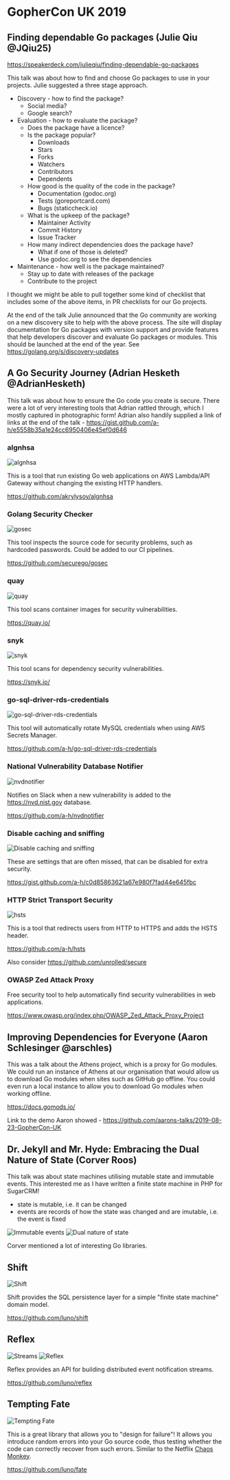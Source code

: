 # GopherCon UK 2019

## Finding dependable Go packages (Julie Qiu @JQiu25)

https://speakerdeck.com/julieqiu/finding-dependable-go-packages

This talk was about how to find and choose Go packages to use in your projects. Julie suggested a three stage approach.

- Discovery - how to find the package?
  - Social media?
  - Google search?
- Evaluation - how to evaluate the package?
  - Does the package have a licence?
  - Is the package popular?
    - Downloads
    - Stars
    - Forks
    - Watchers
    - Contributors
    - Dependents
  - How good is the quality of the code in the package?
    - Documentation (godoc.org)
    - Tests (goreportcard.com)
    - Bugs (staticcheck.io)
  - What is the upkeep of the package?
    - Maintainer Activity
    - Commit History
    - Issue Tracker
  - How many indirect dependencies does the package have?
    - What if one of those is deleted?
    - Use godoc.org to see the dependencies
- Maintenance - how well is the package maintained?
  - Stay up to date with releases of the package
  - Contribute to the project

I thought we might be able to pull together some kind of checklist that includes some of the above items, in PR checklists for our Go projects.

At the end of the talk Julie announced that the Go community are working on a new discovery site to help with the above process. The site will display documentation for Go packages with version support and provide features that help developers discover and evaluate Go packages or modules. This should be launched at the end of the year. See https://golang.org/s/discovery-updates

## A Go Security Journey (Adrian Hesketh @AdrianHesketh)

This talk was about how to ensure the Go code you create is secure. There were a lot of very interesting tools that Adrian rattled through, which I mostly captured in photographic form! Adrian also handily supplied a link of links at the end of the talk - https://gist.github.com/a-h/e5558b35a1e24cc6950406e45ef0d646

### algnhsa

![algnhsa](./algnhsa.jpg)

This is a tool that run existing Go web applications on AWS Lambda/API Gateway without changing the existing HTTP handlers.

https://github.com/akrylysov/algnhsa

### Golang Security Checker

![gosec](./gosec.jpg)

This tool inspects the source code for security problems, such as hardcoded passwords. Could be added to our CI pipelines.

https://github.com/securego/gosec

### quay

![quay](./quay.jpg)

This tool scans container images for security vulnerabilities.

https://quay.io/

### snyk

![snyk](./snyk.jpg)

This tool scans for dependency security vulnerabilities.

https://snyk.io/

### go-sql-driver-rds-credentials

![go-sql-driver-rds-credentials](./go-sql-driver-rds-credentials.jpg)

This tool will automatically rotate MySQL credentials when using AWS Secrets Manager.

https://github.com/a-h/go-sql-driver-rds-credentials

### National Vulnerability Database Notifier

![nvdnotifier](./nvdnotifier.jpg)

Notifies on Slack when a new vulnerability is added to the https://nvd.nist.gov database.

https://github.com/a-h/nvdnotifier

### Disable caching and sniffing

![Disable caching and sniffing](./caching_sniffing.jpg)

These are settings that are often missed, that can be disabled for extra security.

https://gist.github.com/a-h/c0d85863621a67e980f7fad44e645fbc

### HTTP Strict Transport Security

![hsts](./hsts.jpg)

This is a tool that redirects users from HTTP to HTTPS and adds the HSTS header.

https://github.com/a-h/hsts

Also consider https://github.com/unrolled/secure

### OWASP Zed Attack Proxy

Free security tool to help automatically find security vulnerabilities in web applications.

https://www.owasp.org/index.php/OWASP_Zed_Attack_Proxy_Project

## Improving Dependencies for Everyone (Aaron Schlesinger @arschles)

This was a talk about the Athens project, which is a proxy for Go modules. We could run an instance of Athens at our organisation that would allow us to download Go modules when sites such as GitHub go offline. You could even run a local instance to allow you to download Go modules when working offline.

https://docs.gomods.io/

Link to the demo Aaron showed - https://github.com/aarons-talks/2019-08-23-GopherCon-UK

## Dr. Jekyll and Mr. Hyde: Embracing the Dual Nature of State (Corver Roos)

This talk was about state machines utilising mutable state and immutable events. This interested me as I have written a finite state machine in PHP for SugarCRM! 

- state is mutable, i.e. it can be changed
- events are records of how the state was changed and are imutable, i.e. the event is fixed

![Immutable events](./immutable_events.jpg)
![Dual nature of state](./dual_nature_of_state.jpg)

Corver mentioned a lot of interesting Go libraries.

## Shift

![Shift](./shift.jpg)

Shift provides the SQL persistence layer for a simple "finite state machine" domain model.

https://github.com/luno/shift

## Reflex

![Streams](./streams.jpg)
![Reflex](./reflex.jpg)

Reflex provides an API for building distributed event notification streams.

https://github.com/luno/reflex

## Tempting Fate

![Tempting Fate](./tempting_fate.jpg)

This is a great library that allows you to "design for failure"! It allows you introduce random errors into your Go source code, thus testing whether the code can correctly recover from such errors. Similar to the Netflix [Chaos Monkey](https://netflix.github.io/chaosmonkey/).

https://github.com/luno/fate
